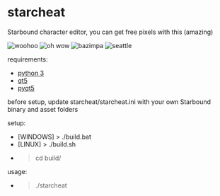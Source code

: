 starcheat
=========

Starbound character editor, you can get free pixels with this (amazing)

![woohoo](https://raw.github.com/wizzomafizzo/starcheat/master/screen1.png)
![oh wow](https://raw.github.com/wizzomafizzo/starcheat/master/screen2.png)
![bazimpa](https://raw.github.com/wizzomafizzo/starcheat/master/screen3.png)
![seattle](https://raw.github.com/wizzomafizzo/starcheat/master/screen4.png)

requirements:
- [python 3](http://www.python.org/getit/)
- [qt5](http://qt-project.org/downloads)
- [pyqt5](http://www.riverbankcomputing.com/software/pyqt/download5)

before setup, update starcheat/starcheat.ini with your own Starbound binary and asset folders

setup:
- [WINDOWS] > ./build.bat
- [LINUX] > ./build.sh
- > cd build/

usage:
- > ./starcheat
